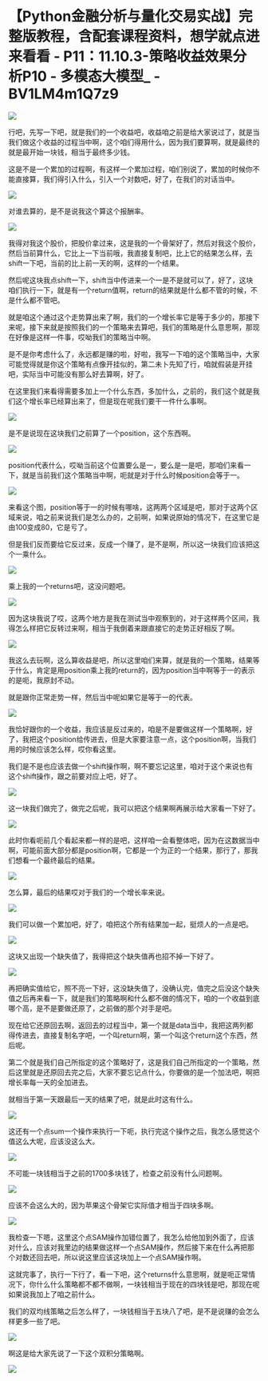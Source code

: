 # 【Python金融分析与量化交易实战】完整版教程，含配套课程资料，想学就点进来看看 - P11：11.10.3-策略收益效果分析P10 - 多模态大模型_ - BV1LM4m1Q7z9

![](img/d6c3027aae44fb0785455ea65c3253d6_0.png)

行吧，先写一下吧，就是我们的一个收益吧，收益咱之前是给大家说过了，就是当我们做这个收益的过程当中啊，这个咱们得用什么，因为我们要算啊，就是最终的就是最开始一块钱，相当于最终多少钱。

这是不是一个累加的过程啊，有这样一个累加过程，咱们别说了，累加的时候你不能直接算，我们得引入什么，引入一个对数吧，好了，在我们的对话当中。



![](img/d6c3027aae44fb0785455ea65c3253d6_2.png)

对谁去算的，是不是说我这个算这个报酬率。

![](img/d6c3027aae44fb0785455ea65c3253d6_4.png)

我得对我这个股价，把股价拿过来，这是我的一个骨架好了，然后对我这个股价，然后当前算什么，它比上一下当前哦，我直接复制吧，比上它的结果怎么样，去shift一下吧，当前的比上前一天的啊，这样的一个结果。

然后呢这块我点shift一下，shift当中传进来一个一是不是就可以了，好了，这块咱们执行一下，就是有一个return值啊，return的结果就是什么都不管的时候，不是什么都不管吧。

就是咱这个通过这个走势算出来了啊，我们的一个增长率它是等于多少的，那接下来呢，接下来就是按照我们的一个策略来去算吧，我们的策略是什么意思啊，那现在好像是这样一件事，哎呦我们的策略当中啊。

是不是你考虑什么了，永远都是赚的啦，好啦，我写一下咱的这个策略当中，大家可能觉得就是你这个策略有点像开挂似的，第二未卜先知了行，咱就假装是开挂吧，实际当中可能没有那么好去算啊，好了。

在这里我们来看得需要多加上一个什么东西，多加什么，之前的，我们这个就是我们这个增长率已经算出来了，但是现在呢我们要干一件什么事啊。



![](img/d6c3027aae44fb0785455ea65c3253d6_6.png)

是不是说现在这块我们之前算了一个position，这个东西啊。

![](img/d6c3027aae44fb0785455ea65c3253d6_8.png)

position代表什么，哎呦当前这个位置要么是一，要么是一是吧，那咱们来看一下，就是当前我们这个策略当中啊，呃就是对于什么时候position会等于一。



![](img/d6c3027aae44fb0785455ea65c3253d6_10.png)

来看这个图，position等于一的时候有哪啥，这两两个区域是吧，那对于这两个区域来说，咱之前来说我们是怎么办的，之前啊，如果说原始的情况下，在这里它是由100变成80，它是亏了。

但是我们反而要给它反过来，反成一个赚了，是不是啊，所以这一块我们应该把这个一乘什么。

![](img/d6c3027aae44fb0785455ea65c3253d6_12.png)

乘上我的一个returns吧，这没问题吧。

![](img/d6c3027aae44fb0785455ea65c3253d6_14.png)

因为这块我说了哎，这两个地方是我在测试当中观察到的，对于这样两个区间，我得怎么样把它反转过来啊，相当于我倒着来跟直接它的走势正好相反了啊。



![](img/d6c3027aae44fb0785455ea65c3253d6_16.png)

我这么去玩啊，这么算收益是吧，所以这里咱们来算，就是我的一个策略，结果等于什么，肯定是用position乘上我的return的，因为position当中啊等于一的表示的是呃，我原封不动。

就是跟你正常走势一样，然后当中呢如果它是等于一的代表。

![](img/d6c3027aae44fb0785455ea65c3253d6_18.png)

我恰好跟你的一个收益，我应该是反过来的，咱是不是要做这样一个策略啊，好了，我把这个position给传进去，但是大家要注意一点，这个position啊，当我们用的时候应该怎么样，哎你看这里。

我们是不是也应该去做一个shift操作啊，啊不要忘记这里，咱对于这个来说也有这个shift操作，跟之前要对应上吧，好了。



![](img/d6c3027aae44fb0785455ea65c3253d6_20.png)

这一块我们做完了，做完之后呢，我可以把这个结果啊再展示给大家看一下好了。

![](img/d6c3027aae44fb0785455ea65c3253d6_22.png)

此时你看呃前几个看起来都一样的是吧，这样咱一会看整体吧，因为在这数据当中啊，可能前面大部分都是position啊，它都是一个为正的一个结果，那行了，那我们想看一个最终最后的结果。



![](img/d6c3027aae44fb0785455ea65c3253d6_24.png)

怎么算，最后的结果哎对于我们的一个增长率来说。

![](img/d6c3027aae44fb0785455ea65c3253d6_26.png)

我们可以做一个累加吧，好了，咱把这个所有结果加一起，挺烦人的一点是吧。

![](img/d6c3027aae44fb0785455ea65c3253d6_28.png)

这块又出现一个缺失值了，我得把这个缺失值再也招不掉一下好了。

![](img/d6c3027aae44fb0785455ea65c3253d6_30.png)

再把确实值给它，照不亮一下好，这没缺失值了，没确认完，值完之后没这个缺失值之后再来看一下，就是我们的策略啊和什么都不做的情况下，咱的一个收益到底哪个高，是不是要做还原了，之前做的那个对手是吧。

现在给它还原回去啊，返回去的过程当中，第一个就是data当中，我把这两列都得传进去，直接复制名字吧，一个叫return啊，第一个叫这个return这个东西，然后呢。

第二个就是我们自己所指定的这个策略好了，这是我们自己所指定的一个策略，然后这里就是还原回去完之后，大家不要忘记点什么，你要做的是一个加法吧，啊把增长率每一天的全加进去。

就相当于第一天跟最后一天的结果了吧，就是此时这有什么。

![](img/d6c3027aae44fb0785455ea65c3253d6_32.png)

这还有一个点sum一个操作来执行一下呃，执行完这个操作之后，我怎么感觉这个值这么大呢，应该没这么大。

![](img/d6c3027aae44fb0785455ea65c3253d6_34.png)

不可能一块钱相当于之前的1700多块钱了，检查之前没有什么问题啊。

![](img/d6c3027aae44fb0785455ea65c3253d6_36.png)

应该不会这么大的，因为苹果这个骨架它实际值才相当于四块多啊。

![](img/d6c3027aae44fb0785455ea65c3253d6_38.png)

我检查一下嗯，这里这个点SAM操作加错位置了，我怎么给他加到外面了，应该对什么，应该对我里边的结果做这样一个点SAM操作，然后接下来在什么再把那个对数还回去吧，所以说这里应该这块加上一个点SAM操作啊。

这就完事了，执行一下行了，看一下吧，这个returns什么意思啊，就是呃正常情况下，你什么什么策略都不都不做啊，一块钱相当于现在的四块钱是吧，那现在呢如果说我加上了咱之前什么。

我们的双均线策略之后怎么样了，一块钱相当于五块八了吧，是不是说赚的会怎么样更多一些了吧。

![](img/d6c3027aae44fb0785455ea65c3253d6_40.png)

啊这是给大家先说了一下这个双积分策略啊。

![](img/d6c3027aae44fb0785455ea65c3253d6_42.png)